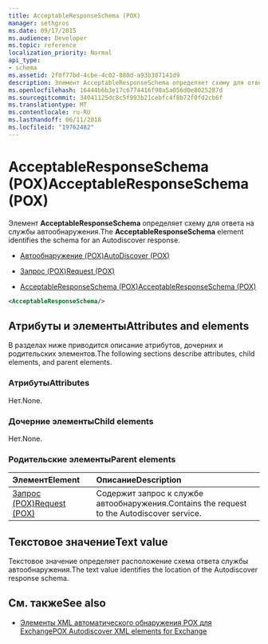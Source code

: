 ```yaml
---
title: AcceptableResponseSchema (POX)
manager: sethgros
ms.date: 09/17/2015
ms.audience: Developer
ms.topic: reference
localization_priority: Normal
api_type:
- schema
ms.assetid: 2f0f77bd-4cbe-4c02-880d-a93b387141d9
description: Элемент AcceptableResponseSchema определяет схему для ответа на службы автообнаружения.
ms.openlocfilehash: 16444b6b3e17c6774416f90a5a056d0e8025287d
ms.sourcegitcommit: 34041125dc8c5f993b21cebfc4f8b72f0fd2cb6f
ms.translationtype: MT
ms.contentlocale: ru-RU
ms.lasthandoff: 06/11/2018
ms.locfileid: "19762482"
---
```

# <a name="acceptableresponseschema-pox"></a><span data-ttu-id="df6f1-103">AcceptableResponseSchema (POX)</span><span class="sxs-lookup"><span data-stu-id="df6f1-103">AcceptableResponseSchema (POX)</span></span>

<span data-ttu-id="df6f1-104">Элемент **AcceptableResponseSchema** определяет схему для ответа на службы автообнаружения.</span><span class="sxs-lookup"><span data-stu-id="df6f1-104">The **AcceptableResponseSchema** element identifies the schema for an Autodiscover response.</span></span> 
  
- [<span data-ttu-id="df6f1-105">Автообнаружение (POX)</span><span class="sxs-lookup"><span data-stu-id="df6f1-105">AutoDiscover (POX)</span></span>](autodiscover-pox.md)
  
- [<span data-ttu-id="df6f1-106">Запрос (POX)</span><span class="sxs-lookup"><span data-stu-id="df6f1-106">Request (POX)</span></span>](request-pox.md)
  
- [<span data-ttu-id="df6f1-107">AcceptableResponseSchema (POX)</span><span class="sxs-lookup"><span data-stu-id="df6f1-107">AcceptableResponseSchema (POX)</span></span>](acceptableresponseschema-pox.md)
  
```xml
<AcceptableResponseSchema/>
```

## <a name="attributes-and-elements"></a><span data-ttu-id="df6f1-108">Атрибуты и элементы</span><span class="sxs-lookup"><span data-stu-id="df6f1-108">Attributes and elements</span></span>

<span data-ttu-id="df6f1-109">В разделах ниже приводится описание атрибутов, дочерних и родительских элементов.</span><span class="sxs-lookup"><span data-stu-id="df6f1-109">The following sections describe attributes, child elements, and parent elements.</span></span>
  
### <a name="attributes"></a><span data-ttu-id="df6f1-110">Атрибуты</span><span class="sxs-lookup"><span data-stu-id="df6f1-110">Attributes</span></span>

<span data-ttu-id="df6f1-111">Нет.</span><span class="sxs-lookup"><span data-stu-id="df6f1-111">None.</span></span>
  
### <a name="child-elements"></a><span data-ttu-id="df6f1-112">Дочерние элементы</span><span class="sxs-lookup"><span data-stu-id="df6f1-112">Child elements</span></span>

<span data-ttu-id="df6f1-113">Нет.</span><span class="sxs-lookup"><span data-stu-id="df6f1-113">None.</span></span>
  
### <a name="parent-elements"></a><span data-ttu-id="df6f1-114">Родительские элементы</span><span class="sxs-lookup"><span data-stu-id="df6f1-114">Parent elements</span></span>

|<span data-ttu-id="df6f1-115">**Элемент**</span><span class="sxs-lookup"><span data-stu-id="df6f1-115">**Element**</span></span>|<span data-ttu-id="df6f1-116">**Описание**</span><span class="sxs-lookup"><span data-stu-id="df6f1-116">**Description**</span></span>|
|:-----|:-----|
|[<span data-ttu-id="df6f1-117">Запрос (POX)</span><span class="sxs-lookup"><span data-stu-id="df6f1-117">Request (POX)</span></span>](request-pox.md) <br/> |<span data-ttu-id="df6f1-118">Содержит запрос к службе автообнаружения.</span><span class="sxs-lookup"><span data-stu-id="df6f1-118">Contains the request to the Autodiscover service.</span></span>  <br/> |
   
## <a name="text-value"></a><span data-ttu-id="df6f1-119">Текстовое значение</span><span class="sxs-lookup"><span data-stu-id="df6f1-119">Text value</span></span>

<span data-ttu-id="df6f1-120">Текстовое значение определяет расположение схема ответа службы автообнаружения.</span><span class="sxs-lookup"><span data-stu-id="df6f1-120">The text value identifies the location of the Autodiscover response schema.</span></span>
  
## <a name="see-also"></a><span data-ttu-id="df6f1-121">См. также</span><span class="sxs-lookup"><span data-stu-id="df6f1-121">See also</span></span>

- [<span data-ttu-id="df6f1-122">Элементы XML автоматического обнаружения POX для Exchange</span><span class="sxs-lookup"><span data-stu-id="df6f1-122">POX Autodiscover XML elements for Exchange</span></span>](pox-autodiscover-xml-elements-for-exchange.md)

